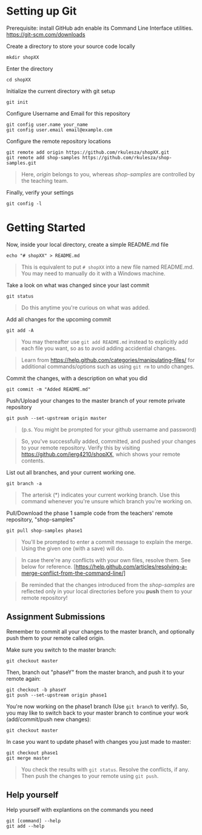 # Setting up Git 

Prerequisite: install GitHub adn enable its Command Line Interface utilities.
https://git-scm.com/downloads

Create a directory to store your source code locally
```
mkdir shopXX
```

Enter the directory
```
cd shopXX
```

Initialize the current directory with git setup
```
git init
```

Configure Username and Email for this repository 
```
git config user.name your_name
git config user.email email@example.com
```

Configure the remote repository locations
```
git remote add origin https://github.com/rkulesza/shopXX.git
git remote add shop-samples https://github.com/rkulesza/shop-samples.git
```
> Here, *origin* belongs to you, whereas *shop-samples* are controlled by the teaching team.

Finally, verify your settings
```
git config -l
```

# Getting Started

Now, inside your local directory, create a simple README.md file
```
echo "# shopXX" > README.md
```
> This is equivalent to put ```# shopXX``` into a new file named README.md. You may need to manually do it with a Windows machine.

Take a look on what was changed since your last commit
```
git status
```
> Do this anytime you're curious on what was added. 

Add all changes for the upcoming commit
```
git add -A
```
> You may thereafter use ```git add README.md``` instead to explicitly add each file you want, so as to avoid adding accidential changes.

> Learn from https://help.github.com/categories/manipulating-files/ for additional commands/options such as using ```git rm``` to undo changes.

Commit the changes, with a description on what you did
```
git commit -m "Added README.md"
```

Push/Upload your changes to the master branch of your remote private repository
```
git push --set-upstream origin master
```
> (p.s. You might be prompted for your github username and password)

> So, you've successfully added, committed, and pushed your changes to your remote repository. Verify this by visiting https://github.com/ierg4210/shopXX, which shows your remote contents.

List out all branches, and your current working one.
```
git branch -a
```
> The arterisk (*) indicates your current working branch. Use this command whenever you're unsure which branch you're working on.

Pull/Download the phase 1 sample code from the teachers' remote repository, "shop-samples"
```
git pull shop-samples phase1
```
> You'll be prompted to enter a commit message to explain the merge. Using the given one (with a save) will do. 

> In case there're any conflicts with your own files, resolve them. See below for reference.
[https://help.github.com/articles/resolving-a-merge-conflict-from-the-command-line/]

> Be reminded that the changes introduced from the *shop-samples* are reflected only in your local directories before you **push** them to your remote repository!

## Assignment Submissions
Remember to commit all your changes to the master branch, and optionally push them to your remote called origin.

Make sure you switch to the master branch:
```
git checkout master
```
Then, branch out "phaseY" from the master branch, and push it to your remote again:
```
git checkout -b phaseY
git push --set-upstream origin phase1
```
You're now working on the phase1 branch (Use ```git branch``` to verify). So, you may like to switch back to your master branch to continue your work (add/commit/push new changes):
```
git checkout master
```
In case you want to update phase1 with changes you just made to master: 
```
git checkout phase1
git merge master
```
> You check the results with ```git status```. Resolve the conflicts, if any. 
Then push the changes to your remote using ```git push```.

## Help yourself
Help yourself with explantions on the commands you need 
```
git [command] --help
git add --help
```

